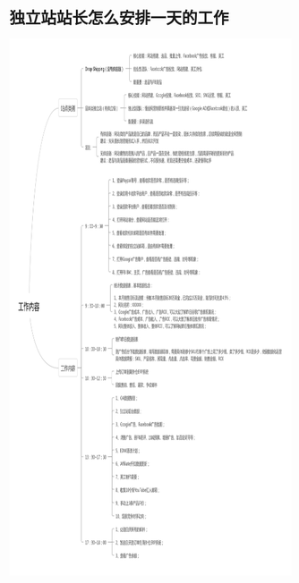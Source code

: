# 独立站站长怎么安排一天的工作

<div align=center>
	<img width = '1280' height ='960' src ="../assets/ecommerce/1-1.png" alt="独立站站长怎么安排一天的工作"/>
</div>